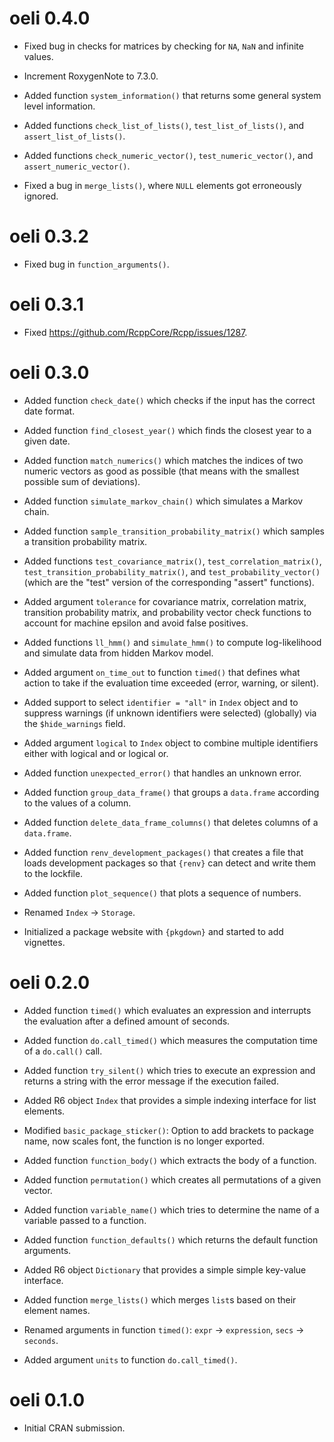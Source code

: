 # oeli 0.4.0

* Fixed bug in checks for matrices by checking for `NA`, `NaN` and infinite values.

* Increment RoxygenNote to 7.3.0.

* Added function `system_information()` that returns some general system level information.

* Added functions `check_list_of_lists()`, `test_list_of_lists()`, and `assert_list_of_lists()`.

* Added functions `check_numeric_vector()`, `test_numeric_vector()`, and `assert_numeric_vector()`.

* Fixed a bug in `merge_lists()`, where `NULL` elements got erroneously ignored.

# oeli 0.3.2

* Fixed bug in `function_arguments()`.

# oeli 0.3.1

* Fixed https://github.com/RcppCore/Rcpp/issues/1287.

# oeli 0.3.0

* Added function `check_date()` which checks if the input has the correct date format.

* Added function `find_closest_year()` which finds the closest year to a given date.

* Added function `match_numerics()` which matches the indices of two numeric vectors as good as possible (that means with the smallest possible sum of deviations).

* Added function `simulate_markov_chain()` which simulates a Markov chain.

* Added function `sample_transition_probability_matrix()` which samples a transition probability matrix.

* Added functions `test_covariance_matrix()`, `test_correlation_matrix()`, `test_transition_probability_matrix()`, and `test_probability_vector()` (which are the "test" version of the corresponding "assert" functions).

* Added argument `tolerance` for covariance matrix, correlation matrix, transition probability matrix, and probability vector check functions to account for machine epsilon and avoid false positives.

* Added functions `ll_hmm()` and `simulate_hmm()` to compute log-likelihood and simulate data from hidden Markov model.

* Added argument `on_time_out` to function `timed()` that defines what action to take if the evaluation time exceeded (error, warning, or silent).

* Added support to select `identifier = "all"` in `Index` object and to suppress warnings (if unknown identifiers were selected) (globally) via the `$hide_warnings` field.

* Added argument `logical` to `Index` object to combine multiple identifiers either with logical and or logical or.

* Added function `unexpected_error()` that handles an unknown error.

* Added function `group_data_frame()` that groups a `data.frame` according to the values of a column.

* Added function `delete_data_frame_columns()` that deletes columns of a `data.frame`.

* Added function `renv_development_packages()` that creates a file that loads development packages so that `{renv}` can detect and write them to the lockfile.

* Added function `plot_sequence()` that plots a sequence of numbers.

* Renamed `Index` -> `Storage`.

* Initialized a package website with `{pkgdown}` and started to add vignettes.

# oeli 0.2.0

* Added function `timed()` which evaluates an expression and interrupts the evaluation after a defined amount of seconds.

* Added function `do.call_timed()` which measures the computation time of a `do.call()` call.

* Added function `try_silent()` which tries to execute an expression and returns a string with the error message if the execution failed.

* Added R6 object `Index` that provides a simple indexing interface for list elements.

* Modified `basic_package_sticker()`: Option to add brackets to package name, now scales font, the function is no longer exported.

* Added function `function_body()` which extracts the body of a function.

* Added function `permutation()` which creates all permutations of a given vector.

* Added function `variable_name()` which tries to determine the name of a variable passed to a function.

* Added function `function_defaults()` which returns the default function arguments.

* Added R6 object `Dictionary` that provides a simple simple key-value interface.

* Added function `merge_lists()` which merges `list`s based on their element names.

* Renamed arguments in function `timed()`: `expr` -> `expression`, `secs` -> `seconds`.

* Added argument `units` to function `do.call_timed()`.

# oeli 0.1.0

* Initial CRAN submission.
